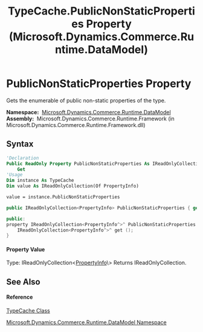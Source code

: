 ﻿---
title: TypeCache.PublicNonStaticProperties Property  (Microsoft.Dynamics.Commerce.Runtime.DataModel)
TOCTitle: PublicNonStaticProperties Property
ms:assetid: P:Microsoft.Dynamics.Commerce.Runtime.DataModel.TypeCache.PublicNonStaticProperties
ms:mtpsurl: https://technet.microsoft.com/en-us/library/microsoft.dynamics.commerce.runtime.datamodel.typecache.publicnonstaticproperties(v=AX.60)
ms:contentKeyID: 65316967
ms.date: 05/18/2015
mtps_version: v=AX.60
f1_keywords:
- Microsoft.Dynamics.Commerce.Runtime.DataModel.TypeCache.PublicNonStaticProperties
dev_langs:
- CSharp
- C++
- VB
---

# PublicNonStaticProperties Property

Gets the enumerable of public non-static properties of the type.

**Namespace:**  [Microsoft.Dynamics.Commerce.Runtime.DataModel](microsoft-dynamics-commerce-runtime-datamodel-namespace.md)  
**Assembly:**  Microsoft.Dynamics.Commerce.Runtime.Framework (in Microsoft.Dynamics.Commerce.Runtime.Framework.dll)

## Syntax

``` vb
'Declaration
Public ReadOnly Property PublicNonStaticProperties As IReadOnlyCollection(Of PropertyInfo)
    Get
'Usage
Dim instance As TypeCache
Dim value As IReadOnlyCollection(Of PropertyInfo)

value = instance.PublicNonStaticProperties
```

``` csharp
public IReadOnlyCollection<PropertyInfo> PublicNonStaticProperties { get; }
```

``` c++
public:
property IReadOnlyCollection<PropertyInfo^>^ PublicNonStaticProperties {
    IReadOnlyCollection<PropertyInfo^>^ get ();
}
```

#### Property Value

Type: IReadOnlyCollection\<[PropertyInfo](https://technet.microsoft.com/en-us/library/8z852kf5\(v=ax.60\))\>  
Returns IReadOnlyCollection.  

## See Also

#### Reference

[TypeCache Class](typecache-class-microsoft-dynamics-commerce-runtime-datamodel.md)

[Microsoft.Dynamics.Commerce.Runtime.DataModel Namespace](microsoft-dynamics-commerce-runtime-datamodel-namespace.md)

